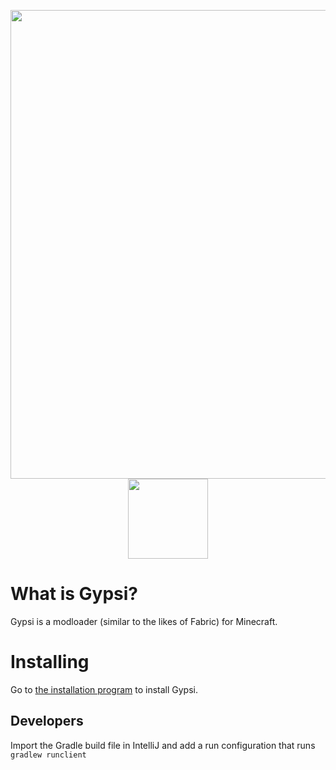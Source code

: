 <p align="center">
	<img src="https://i.ibb.co/NLj1pBp/gypsimc-white.png" width="750" />
	<br />
	<img src="https://github.com/GypsiMC/Gypsi/workflows/Gypsgradle/badge.svg?branch=master" width="128" />
</p>
<h1>What is Gypsi?</h1>
Gypsi is a modloader (similar to the likes of Fabric) for Minecraft.
<h1>Installing</h1>
Go to <a href="https://github.com/GypsiMC/InstallationProgram">the installation program</a> to install Gypsi.
<h2>Developers</h2>
Import the Gradle build file in IntelliJ and add a run configuration that runs <code>gradlew runclient</code>
